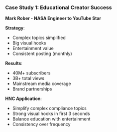 ### Case Study 1: Educational Creator Success

**Mark Rober - NASA Engineer to YouTube Star**

**Strategy**:
- Complex topics simplified
- Big visual hooks
- Entertainment value
- Consistent posting (monthly)

**Results**:
- 40M+ subscribers
- 3B+ total views
- Mainstream media coverage
- Brand partnerships

**HNC Application**:
- Simplify complex compliance topics
- Strong visual hooks in first 3 seconds
- Balance education with entertainment
- Consistency over frequency
